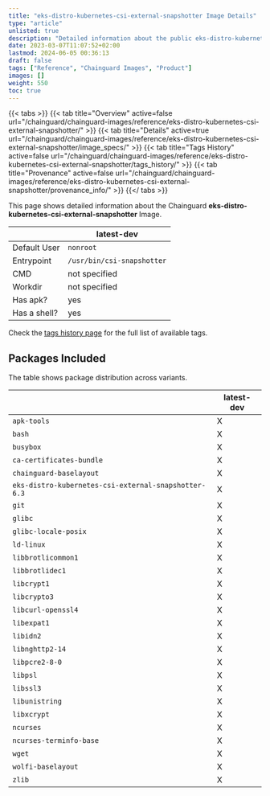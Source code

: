 ```yaml
---
title: "eks-distro-kubernetes-csi-external-snapshotter Image Details"
type: "article"
unlisted: true
description: "Detailed information about the public eks-distro-kubernetes-csi-external-snapshotter Chainguard Image."
date: 2023-03-07T11:07:52+02:00
lastmod: 2024-06-05 00:36:13
draft: false
tags: ["Reference", "Chainguard Images", "Product"]
images: []
weight: 550
toc: true
---
```


{{< tabs >}}
{{< tab title="Overview" active=false url="/chainguard/chainguard-images/reference/eks-distro-kubernetes-csi-external-snapshotter/" >}}
{{< tab title="Details" active=true url="/chainguard/chainguard-images/reference/eks-distro-kubernetes-csi-external-snapshotter/image_specs/" >}}
{{< tab title="Tags History" active=false url="/chainguard/chainguard-images/reference/eks-distro-kubernetes-csi-external-snapshotter/tags_history/" >}}
{{< tab title="Provenance" active=false url="/chainguard/chainguard-images/reference/eks-distro-kubernetes-csi-external-snapshotter/provenance_info/" >}}
{{</ tabs >}}

This page shows detailed information about the Chainguard **eks-distro-kubernetes-csi-external-snapshotter** Image.

|              | latest-dev                 |
|--------------|----------------------------|
| Default User | `nonroot`                  |
| Entrypoint   | `/usr/bin/csi-snapshotter` |
| CMD          | not specified              |
| Workdir      | not specified              |
| Has apk?     | yes                        |
| Has a shell? | yes                        |

Check the [tags history page](/chainguard/chainguard-images/reference/eks-distro-kubernetes-csi-external-snapshotter/tags_history/) for the full list of available tags.

## Packages Included
The table shows package distribution across variants.

|                                                      | latest-dev |
|------------------------------------------------------|------------|
| `apk-tools`                                          | X          |
| `bash`                                               | X          |
| `busybox`                                            | X          |
| `ca-certificates-bundle`                             | X          |
| `chainguard-baselayout`                              | X          |
| `eks-distro-kubernetes-csi-external-snapshotter-6.3` | X          |
| `git`                                                | X          |
| `glibc`                                              | X          |
| `glibc-locale-posix`                                 | X          |
| `ld-linux`                                           | X          |
| `libbrotlicommon1`                                   | X          |
| `libbrotlidec1`                                      | X          |
| `libcrypt1`                                          | X          |
| `libcrypto3`                                         | X          |
| `libcurl-openssl4`                                   | X          |
| `libexpat1`                                          | X          |
| `libidn2`                                            | X          |
| `libnghttp2-14`                                      | X          |
| `libpcre2-8-0`                                       | X          |
| `libpsl`                                             | X          |
| `libssl3`                                            | X          |
| `libunistring`                                       | X          |
| `libxcrypt`                                          | X          |
| `ncurses`                                            | X          |
| `ncurses-terminfo-base`                              | X          |
| `wget`                                               | X          |
| `wolfi-baselayout`                                   | X          |
| `zlib`                                               | X          |

